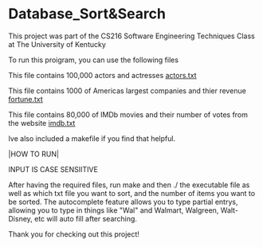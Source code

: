 # Database_Sort&Search
This project was part of the CS216 Software Engineering Techniques Class at The University of Kentucky

To run this proigram, you can use the following files

 This file contains 100,000 actors and actresses [actors.txt](https://github.com/user-attachments/files/18894764/actors.txt) 

 This file contains 1000 of Americas largest companies and thier revenue [fortune.txt](https://github.com/user-attachments/files/18894768/fortune.txt)

This file contains 80,000 of IMDb movies and their number of votes from the website [imdb.txt](https://github.com/user-attachments/files/18894769/imdb.txt)

Ive also included a makefile if you find that helpful.

|HOW TO RUN|

INPUT IS CASE SENSIITIVE

After having the required files, run make and then ./ the executable file as well as which txt file you want to sort, and the number of items you want to be sorted. The autocomplete feature allows you to type partial entrys, allowing you to type in things like "Wal" and Walmart, Walgreen, Walt-Disney, etc will auto fill after searching. 

Thank you for checking out this project! 
